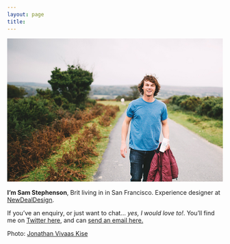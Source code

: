```yaml
---
layout: page
title: 
---
```


![Photo: Jonathan Vivaas Kise](/images/sam1.jpg)

**I’m Sam Stephenson**, Brit living in in San Francisco. Experience designer at [NewDealDesign](http://newdealdesign.com). 

If you’ve an enquiry, or just want to chat… *yes, I would love to!*. You’ll find me on [Twitter here](https://twitter.com/samstephenson1), and can [send an email here.](mailto:sam@stephenson.net)

Photo: [Jonathan Vivaas Kise](http://www.jonathanvk.com/)
